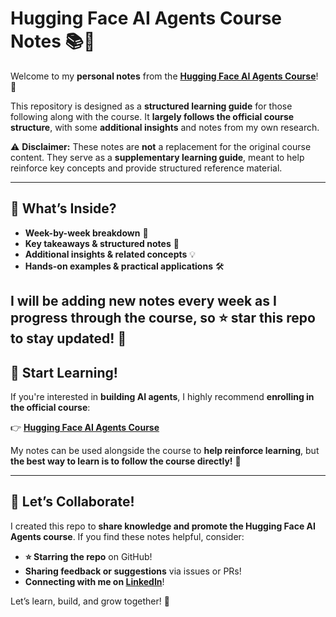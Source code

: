 # **Hugging Face AI Agents Course Notes 📚🤖**

Welcome to my **personal notes** from the [**Hugging Face AI Agents Course**](https://huggingface.co/learn/agents-course/unit0/introduction)! 🚀

This repository is designed as a **structured learning guide** for those following along with the course. It **largely follows the official course structure**, with some **additional insights** and notes from my own research.

⚠️ **Disclaimer:** These notes are **not** a replacement for the original course content. They serve as a **supplementary learning guide**, meant to help reinforce key concepts and provide structured reference material.

---

## 📖 **What’s Inside?**

- **Week-by-week breakdown** 📅
- **Key takeaways & structured notes** 📝
- **Additional insights & related concepts** 💡
- **Hands-on examples & practical applications** 🛠️

I will be adding new notes every week as I progress through the course, so ⭐ star this repo to stay updated! 🚀
---

## 🏁 **Start Learning!**

If you're interested in **building AI agents**, I highly recommend **enrolling in the official course**:

👉 [**Hugging Face AI Agents Course**](https://huggingface.co/learn/agents-course/unit0/introduction)

My notes can be used alongside the course to **help reinforce learning**, but **the best way to learn is to follow the course directly!** 🎯

---

## 🤝 **Let’s Collaborate!**

I created this repo to **share knowledge and promote the Hugging Face AI Agents course**. If you find these notes helpful, consider:

- **⭐ Starring the repo** on GitHub!
- **Sharing feedback or suggestions** via issues or PRs!
- **Connecting with me on [LinkedIn](https://www.linkedin.com/in/ecem-karaman/)**!

Let’s learn, build, and grow together! 🚀
